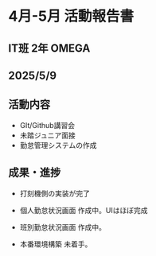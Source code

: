 # 4月-5月 活動報告書

## IT班 2年 OMEGA
## 2025/5/9

## 活動内容
- GIt/Github講習会
- 未踏ジュニア面接
- 勤怠管理システムの作成

## 成果・進捗
- 打刻機側の実装が完了

- 個人勤怠状況画面
作成中。UIはほぼ完成
- 班別勤怠状況画面
作成中。
- 本番環境構築
未着手。